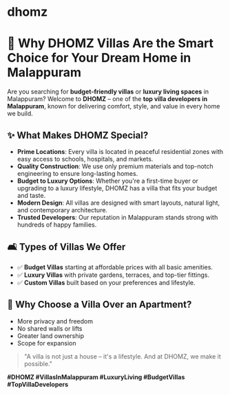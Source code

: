 # dhomz
# 🏡 Why DHOMZ Villas Are the Smart Choice for Your Dream Home in Malappuram

Are you searching for **budget-friendly villas** or **luxury living spaces** in Malappuram? Welcome to **DHOMZ** – one of the **top villa developers in Malappuram**, known for delivering comfort, style, and value in every home we build.

## ✨ What Makes DHOMZ Special?

- **Prime Locations**: Every villa is located in peaceful residential zones with easy access to schools, hospitals, and markets.
- **Quality Construction**: We use only premium materials and top-notch engineering to ensure long-lasting homes.
- **Budget to Luxury Options**: Whether you're a first-time buyer or upgrading to a luxury lifestyle, DHOMZ has a villa that fits your budget and taste.
- **Modern Design**: All villas are designed with smart layouts, natural light, and contemporary architecture.
- **Trusted Developers**: Our reputation in Malappuram stands strong with hundreds of happy families.

## 🛋️ Types of Villas We Offer

- ✅ **Budget Villas** starting at affordable prices with all basic amenities.
- ✅ **Luxury Villas** with private gardens, terraces, and top-tier fittings.
- ✅ **Custom Villas** built based on your preferences and lifestyle.

## 🧠 Why Choose a Villa Over an Apartment?

- More privacy and freedom
- No shared walls or lifts
- Greater land ownership
- Scope for expansion

> "A villa is not just a house – it's a lifestyle. And at DHOMZ, we make it possible."


**#DHOMZ #VillasInMalappuram #LuxuryLiving #BudgetVillas #TopVillaDevelopers**
